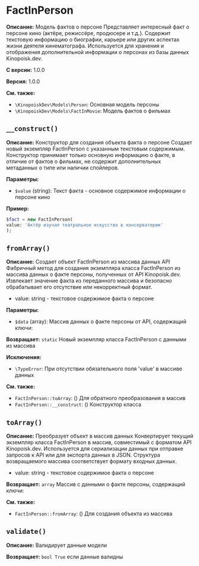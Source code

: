 # FactInPerson

**Описание:** Модель фактов о персоне
Представляет интересный факт о персоне кино (актёре, режиссёре, продюсере и т.д.).
Содержит текстовую информацию о биографии, карьере или других аспектах жизни
деятеля кинематографа. Используется для хранения и отображения дополнительной
информации о персонах из базы данных Kinopoisk.dev.

**С версии:** 1.0.0

**Версия:** 1.0.0

**См. также:**

* `\KinopoiskDev\Models\Person`: Основная модель персоны
* `\KinopoiskDev\Models\FactInMovie`: Модель фактов о фильмах

## `__construct()`

**Описание:** Конструктор для создания объекта факта о персоне
Создает новый экземпляр FactInPerson с указанным текстовым содержимым.
Конструктор принимает только основную информацию о факте,
в отличие от фактов о фильмах, не содержит дополнительных метаданных
о типе или наличии спойлеров.

**Параметры:**

* `$value` (string): Текст факта - основное содержимое информации о персоне кино

**Пример:**
```php
$fact = new FactInPerson(
value: 'Актёр изучал театральное искусство в консерватории'
);
```

## `fromArray()`

**Описание:** Создает объект FactInPerson из массива данных API
Фабричный метод для создания экземпляра класса FactInPerson из массива
данных о факте персоны, полученных от API Kinopoisk.dev.
Извлекает значение факта из переданного массива и безопасно обрабатывает
его отсутствие или некорректный формат.
- value: string - текстовое содержимое факта о персоне

**Параметры:**

* `$data` (array): Массив данных о факте персоны от API, содержащий ключи:

**Возвращает:** `static` Новый экземпляр класса FactInPerson с данными из массива

**Исключения:**

* `\TypeError`: При отсутствии обязательного поля 'value' в массиве данных

**См. также:**

* `FactInPerson::toArray`: () Для обратного преобразования в массив
* `FactInPerson::__construct`: () Конструктор класса

## `toArray()`

**Описание:** Преобразует объект в массив данных
Конвертирует текущий экземпляр класса FactInPerson в массив,
совместимый с форматом API Kinopoisk.dev. Используется для сериализации
данных при отправке запросов к API или для экспорта данных в JSON.
Структура возвращаемого массива соответствует формату входных данных.
- value: string - текстовое содержимое факта о персоне

**Возвращает:** `array` Массив с данными о факте персоны, содержащий ключи:

**См. также:**

* `FactInPerson::fromArray`: () Для создания объекта из массива

## `validate()`

**Описание:** Валидирует данные модели

**Возвращает:** `bool True` если данные валидны

